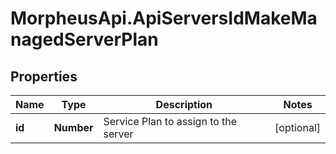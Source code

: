 # MorpheusApi.ApiServersIdMakeManagedServerPlan

## Properties

Name | Type | Description | Notes
------------ | ------------- | ------------- | -------------
**id** | **Number** | Service Plan to assign to the server | [optional] 


